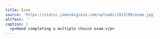 ```yaml
---
title: Exam
source: 'https://static.jamesdigioia.com/uploads/2013/09/exam.jpg'
altText: ''
caption: |
  <p>Hand completing a multiple choice exam.</p>
---
```


